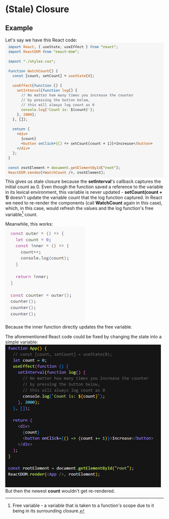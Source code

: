 # (Stale) Closure

## Example

Let's say we have this React code:  
![javascript stale closure example](/assets/js-stale-closure.png)  
This gives us stale closure because the **setInterval**'s callback captures the initial count as 0. Even though the function saved a reference to the variable in its lexical environment, this variable is never updated - **setCount(count + 1)** doesn't update the variable count that the log function captured. In React we need to re-render the components (call **WatchCount** again in this case), which, in this case, would refresh the values and the log function's free variable[^1] count.

[^1]: Free variable - a variable that is taken to a function's scope due to it being in its surrounding closure.

Meanwhile, this works:  
![javascript stale closure example](/assets/js-closure.png)  
Because the inner function directly updates the free variable.

The aforementioned React code could be fixed by changing the state into a simple variable:  
![javascript stale closure example](/assets/js-stale-closure-fix.png)  
But then the newest **count** wouldn't get re-rendered.